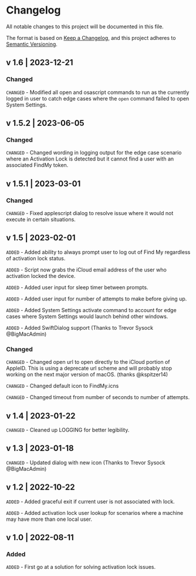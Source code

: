 # Changelog
All notable changes to this project will be documented in this file.

The format is based on [Keep a Changelog](https://keepachangelog.com/en/1.0.0/),
and this project adheres to [Semantic Versioning](https://semver.org/spec/v2.0.0.html).

## v 1.6 | 2023-12-21
### Changed
`CHANGED` -  Modified all open and osascript commands to run as the currently logged in user to catch edge cases where the `open` command failed to open System Settings.

## v 1.5.2 | 2023-06-05
### Changed
`CHANGED` - Changed wording in logging output for the edge case scenario where an Activation Lock is detected but it cannot find a user with an associated FindMy token.

## v 1.5.1 | 2023-03-01
### Changed
`CHANGED` - Fixed applescript dialog to resolve issue where it would not execute in certain situations.

## v 1.5 | 2023-02-01
`ADDED` - Added ability to always prompt user to log out of Find My regardless of activation lock status.

`ADDED` - Script now grabs the iCloud email address of the user who activation locked the device.

`ADDED` - Added user input for sleep timer between prompts.

`ADDED` - Added user input for number of attempts to make before giving up.

`ADDED` - Added System Settings activate command to account for edge cases where System Settings would launch behind other windows.

`ADDED` - Added SwiftDialog support (Thanks to Trevor Sysock @BigMacAdmin)
### Changed
`CHANGED` - Changed open url to open directly to the iCloud portion of AppleID. This is using a deprecate url scheme and will probably stop working on the next major version of macOS. (thanks @kspitzer14)

`CHANGED` - Changed default icon to FindMy.icns

`CHANGED` - Changed timeout from number of seconds to number of attempts.

## v 1.4 | 2023-01-22
`CHANGED` -  Cleaned up LOGGING for better legibility.

## v 1.3 | 2023-01-18
`CHANGED` - Updated dialog with new icon (Thanks to Trevor Sysock @BigMacAdmin)

## v 1.2 | 2022-10-22
`ADDED` - Added graceful exit if current user is not associated with lock.

`ADDED` - Added activation lock user lookup for scenarios where a machine may have more than one local user.

## v 1.0 | 2022-08-11
### Added
`ADDED` - First go at a solution for solving activation lock issues.
